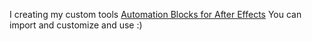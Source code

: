 I creating my custom tools [Automation Blocks for After Effects](#https://aescripts.com/automation-blocks-for-after-effects/)
You can import and customize and use :)

